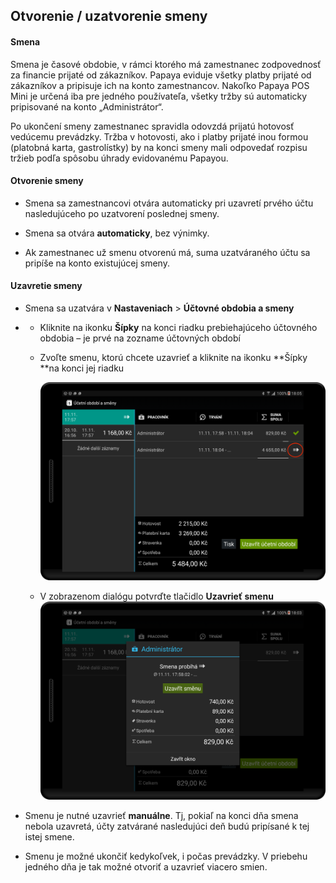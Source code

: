 ## Otvorenie \/ uzatvorenie smeny

#### Smena

Smena je časové obdobie, v rámci ktorého má zamestnanec zodpovednosť za financie prijaté od zákazníkov. Papaya eviduje všetky platby prijaté od zákazníkov a pripisuje ich na konto zamestnancov. Nakoľko Papaya POS Mini je určená iba pre jedného používateľa, všetky tržby sú automaticky pripisované na konto „Administrátor“.

Po ukončení smeny zamestnanec spravidla odovzdá prijatú hotovosť vedúcemu prevádzky. Tržba v hotovosti, ako i platby prijaté inou formou \(platobná karta, gastrolístky\) by na konci smeny mali odpovedať rozpisu tržieb podľa spôsobu úhrady evidovanému Papayou.

#### Otvorenie smeny

* Smena sa zamestnancovi otvára automaticky pri uzavretí prvého účtu nasledujúceho po uzatvorení poslednej smeny.

* Smena sa otvára **automaticky**, bez výnimky.

* Ak zamestnanec už smenu otvorenú má, suma uzatváraného účtu sa pripíše na konto existujúcej smeny.


#### Uzavretie smeny

* Smena sa uzatvára v **Nastaveniach** &gt; **Účtovné obdobia a smeny**

* * Kliknite na ikonku **Šípky** na konci riadku prebiehajúceho účtovného obdobia – je prvé na zozname účtovných období

  * Zvoľte smenu, ktorú chcete uzavrieť a kliknite na ikonku **Šípky **na konci jej riadku

    ![](/assets/homescreen1.png)

  * V zobrazenom dialógu potvrďte tlačidlo **Uzavrieť smenu**
    ![](/assets/smena.png)

* Smenu je nutné uzavrieť **manuálne**. Tj, pokiaľ na konci dňa smena nebola uzavretá, účty zatvárané nasledujúci deň budú pripísané k tej istej smene.

* Smenu je možné ukončiť kedykoľvek, i počas prevádzky. V priebehu jedného dňa je tak možné otvoriť a uzavrieť viacero smien.


